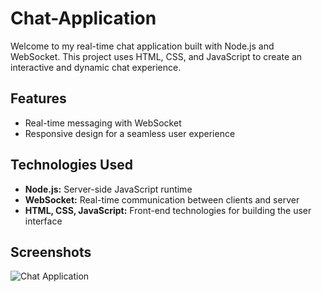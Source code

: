 # Chat-Application

Welcome to my real-time chat application built with Node.js and WebSocket. This project uses HTML, CSS, and JavaScript to create an interactive and dynamic chat experience.

## Features

- Real-time messaging with WebSocket
- Responsive design for a seamless user experience

## Technologies Used

- **Node.js:** Server-side JavaScript runtime
- **WebSocket:** Real-time communication between clients and server
- **HTML, CSS, JavaScript:** Front-end technologies for building the user interface

## Screenshots
![Chat Application](https://github.com/IntjarMansuri/Chat-Application/assets/139264242/b1d84534-6baf-4574-9b8f-7f14efcc4758)
